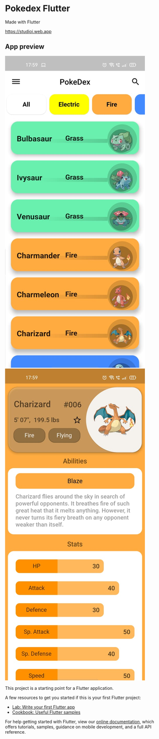 # Pokedex Flutter

Made with Flutter

https://studioi.web.app

## App preview

![Home](screenshots/Home.jpg "Home")
![PokeInfo](screenshots/pokemon.jpg "PokeInfo")

This project is a starting point for a Flutter application.

A few resources to get you started if this is your first Flutter project:

- [Lab: Write your first Flutter app](https://flutter.dev/docs/get-started/codelab)
- [Cookbook: Useful Flutter samples](https://flutter.dev/docs/cookbook)

For help getting started with Flutter, view our
[online documentation](https://flutter.dev/docs), which offers tutorials,
samples, guidance on mobile development, and a full API reference.
